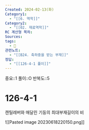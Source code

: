 ```yaml
---
Created: 2024-02-13(화)
Category1:
  - "[[6. 역학]]"
Category2:
  - "[[02. 재료역학]]"
RC 계산형 목차: 
Sources: 
tags:
  - 🧮
관련노트:
  - "[[B24. 축하중을 받는 부재]]"
정답:
  - "[[126-4-1 풀이]]"
---
```

중요::1
풀이::O
반복도::5
#  126-4-1

캔틸레버와 매달린 기둥의 최대부재길이의 비

![[Pasted image 20230618220150.png]]